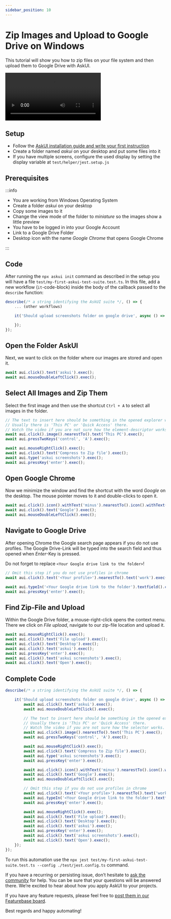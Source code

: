 ```yaml
---
sidebar_position: 10
---
```


# Zip Images and Upload to Google Drive on Windows

This tutorial will show you how to zip files on your file system and then upload them to Google Drive with AskUI.

<video controls>
  <source src="https://d2dnep8p8ldagm.cloudfront.net/assets/docs/compress_photos_and_upload_them_on_google_drive_with_askui.mp4"/>
</video>

## Setup

* Follow the <a href="../Getting%20Started/getting-started" target="_blank">AskUI installation guide and write your first instruction</a>
* Create a folder named _askui_ on your desktop and put some files into it
* If you have multiple screens, configure the used display by setting the display variable at `test/helper/jest.setup.js`

## Prerequisites

:::info

* You are working from Windows Operating System
* Create a folder _askui_ on your desktop
* Copy some images to it
* Change the view mode of the folder to _miniature_ so the images show a little preview
* You have to be logged in into your Google Account
* Link to a Google Drive Folder
* Desktop icon with the name _Google Chrome_ that opens Google Chrome

:::

## Code

After running the `npx askui init` command as described in the setup you will have a file `test/my-first-askui-test-suite.test.ts`. In this file, add a new workflow (`it`-code-block) inside the body of the callback passed to the `describe` function:

```ts
describe(/* a string identifying the AskUI suite */, () => {
    ... (other workflows)

    it('Should upload screenshots folder on google drive', async () => {

    });
});
```

## Open the Folder AskUI
Next, we want to click on the folder where our images are stored and open it.

```ts
await aui.click().text('askui').exec();
await aui.mouseDoubleLeftClick().exec();
```

## Select All Images and Zip Them
Select the first image and then use the shortcut `Ctrl + A` to select all images in the folder.

```ts
// The text to insert here should be something in the opened explorer window.
// Usually there is 'This PC' or 'Quick Access' there.
// Watch the video if you are not sure how the element-descriptor works.
await aui.click().image().nearestTo().text('This PC').exec();
await aui.pressTwoKeys('control', 'A').exec();

await aui.mouseRightClick().exec();
await aui.click().text('Compress to Zip file').exec();
await aui.type('askui screenshots').exec();
await aui.pressKey('enter').exec();
```

## Open Google Chrome
Now we minimize the window and find the shortcut with the word _Google_ on the desktop.
The mouse pointer moves to it and double-clicks to open it.

```ts
await aui.click().icon().withText('minus').nearestTo().icon().withText('stop').exec();
await aui.click().text('Google').exec();
await aui.mouseDoubleLeftClick().exec();
```

## Navigate to Google Drive
After opening Chrome the Google search page appears if you do not use profiles. The Google Drive-Link will be typed into the search field and thus opened when _Enter_-Key is pressed.

Do not forget to replace `<Your Google drive link to the folder>`!

```ts
// Omit this step if you do not use profiles in chrome
await aui.click().text('<Your profile>').nearestTo().text('work').exec();

await aui.typeIn('<Your Google drive link to the folder').textfield().contains().text('Search Google or type a URL').exec();
await aui.pressKey('enter').exec();
```

## Find Zip-File and Upload
Within the Google Drive folder, a mouse-right-click opens the context menu. There we click on _File upload_, navigate to our zip-file location and upload it.

```ts
await aui.mouseRightClick().exec();
await aui.click().text('File upload').exec();
await aui.click().text('Desktop').exec();
await aui.click().text('askui').exec();
await aui.pressKey('enter').exec();
await aui.click().text('askui screenshots').exec();
await aui.click().text('Open').exec();
```

## Complete Code
```ts
describe(/* a string identifying the AskUI suite */, () => {

    it('Should upload screenshots folder on google drive', async () => {
        await aui.click().text('askui').exec();
        await aui.mouseDoubleLeftClick().exec();

        // The text to insert here should be something in the opened explorer window.
        // Usually there is 'This PC' or 'Quick Access' there.
        // Watch the video if you are not sure how the selector works.
        await aui.click().image().nearestTo().text('This PC').exec();
        await aui.pressTwoKeys('control', 'A').exec();

        await aui.mouseRightClick().exec();
        await aui.click().text('Compress to Zip file').exec();
        await aui.type('askui screenshots').exec();
        await aui.pressKey('enter').exec();

        await aui.click().icon().withText('minus').nearestTo().icon().withText('stop').exec();
        await aui.click().text('Google').exec();
        await aui.mouseDoubleLeftClick().exec();

        // Omit this step if you do not use profiles in chrome
        await aui.click().text('<Your profile>').nearestTo().text('work').exec();
        await aui.typeIn('<Your Google drive link to the folder').textfield().contains().text('Search Google or type a URL').exec();
        await aui.pressKey('enter').exec();

        await aui.mouseRightClick().exec();
        await aui.click().text('File upload').exec();
        await aui.click().text('Desktop').exec();
        await aui.click().text('askui').exec();
        await aui.pressKey('enter').exec();
        await aui.click().text('askui screenshots').exec();
        await aui.click().text('Open').exec();
    });
});
```

To run this automation use the `npx jest test/my-first-askui-test-suite.test.ts --config ./test/jest.config.ts` command.

If you have a recurring or persisting issue, don’t hesitate to [ask the community](https://bit.ly/3ekHnGR) for help. You can be sure that your questions will be answered there. We’re excited to hear about how you apply AskUI to your projects.

If you have any feature requests, please feel free to [post them in our Featurebase board](https://bit.ly/3AP20T7).

Best regards and happy automating!